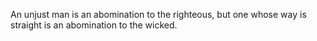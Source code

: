 An unjust man is an abomination to the righteous, but one whose way is straight is an abomination to the wicked.
